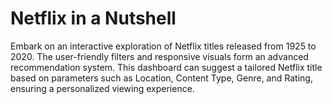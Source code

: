 <h1> Netflix in a Nutshell</h1>
Embark on an interactive exploration of Netflix titles released from 1925 to 2020. The user-friendly filters and responsive visuals form an advanced recommendation system. This dashboard can suggest a tailored Netflix title based on parameters such as Location, Content Type, Genre, and Rating, ensuring a personalized viewing experience.
